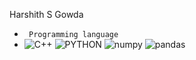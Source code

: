 Harshith S Gowda
- <code> Programming language</code> 
- ![C++](https://img.shields.io/badge/C++-00599C.svg?style=for-the-badge&logo=C++&logoColor=whitez)
  ![PYTHON](https://img.shields.io/badge/Python-3776AB.svg?style=for-the-badge&logo=Python&logoColor=white)
  ![numpy](https://img.shields.io/badge/NumPy-013243.svg?style=for-the-badge&logo=NumPy&logoColor=white)
  ![pandas](https://img.shields.io/badge/pandas-150458.svg?style=for-the-badge&logo=pandas&logoColor=white)
  ![]()


<!---
Harshith5703/Harshith5703 is a ✨ special ✨ repository because its `README.md` (this file) appears on your GitHub profile.
You can click the Preview link to take a look at your changes.
--->
